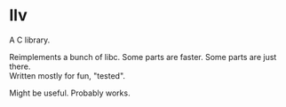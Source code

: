 # llv

A C library.

Reimplements a bunch of libc. Some parts are faster. Some parts are just there.  
Written mostly for fun, "tested".

Might be useful. Probably works.
